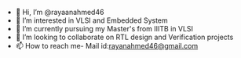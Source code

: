 - 👋 Hi, I’m @rayaanahmed46
- 👀 I’m interested in VLSI and Embedded System
- 🌱 I’m currently pursuing my Master's from IIITB in VLSI
- 💞️ I’m looking to collaborate on RTL design and Verification projects
- 📫 How to reach me- Mail id:rayanahmed46@gmail.com

<!---
rayaanahmed46/rayaanahmed46 is a ✨ special ✨ repository because its `README.md` (this file) appears on your GitHub profile.
You can click the Preview link to take a look at your changes.
--->
